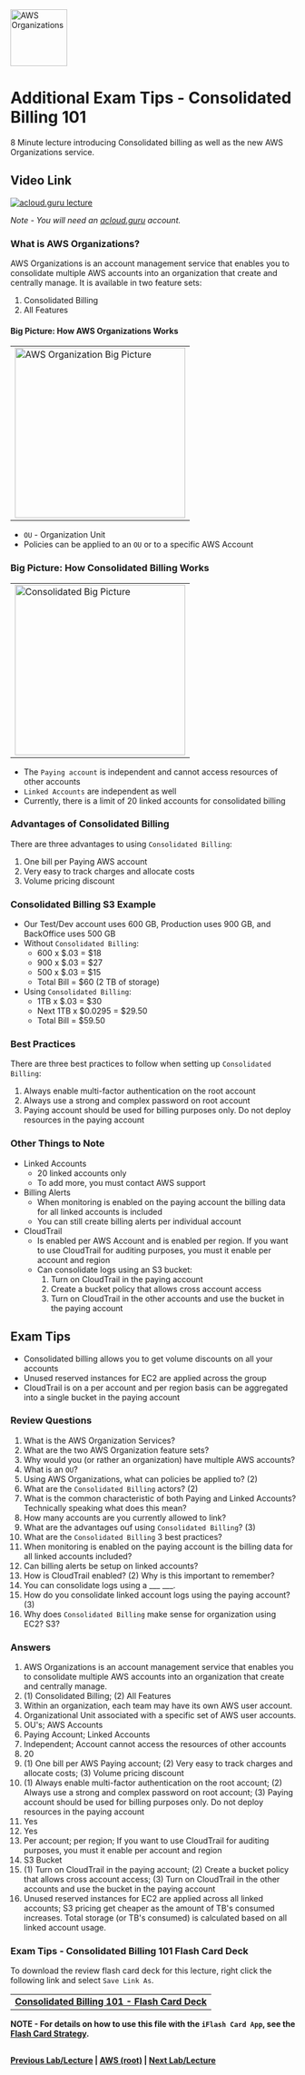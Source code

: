 <img src="https://i.imgur.com/m0yIGS0.png" height="100" title="AWS Organizations" />


Additional Exam Tips - Consolidated Billing 101
======

8 Minute lecture introducing Consolidated billing as well as the new AWS Organizations service.

  
## Video Link

[![acloud.guru lecture](https://i.imgur.com/yf4Im3g.png)](https://acloud.guru/course/aws-certified-solutions-architect-associate/learn/additional-exam-tips/consolidated-billing/watch)

*Note - You will need an [acloud.guru](acloud.guru) account.*
 

### What is AWS Organizations?

AWS Organizations is an account management service that enables you to consolidate multiple AWS accounts into an 
organization that create and centrally manage. It is available in two feature sets:

  1.  Consolidated Billing
  2.  All Features
  
  
#### Big Picture: How AWS Organizations Works

<table>
<tr>
<td>
 <img src="https://i.imgur.com/2jThOqD.png" width="300" title="AWS Organization Big Picture" />
</td>
</tr>
</table>

* `OU` - Organization Unit
* Policies can be applied to an `OU` or to a specific AWS Account


### Big Picture: How Consolidated Billing Works

<table>
<tr>
<td>
 <img src="https://i.imgur.com/GVBNhEc.png" width="300" title="Consolidated Big Picture" />
</td>
</tr>
</table>

* The `Paying account` is independent and cannot access resources of other accounts
* `Linked Accounts` are independent as well
* Currently, there is a limit of 20 linked accounts for consolidated billing


### Advantages of Consolidated Billing

There are three advantages to using `Consolidated Billing`:

1.  One bill per Paying AWS account
2.  Very easy to track charges and allocate costs
3.  Volume pricing discount


### Consolidated Billing S3 Example

* Our Test/Dev account uses 600 GB, Production uses 900 GB, and BackOffice uses 500 GB
* Without `Consolidated Billing`:
  * 600 x $.03          = $18
  * 900 x $.03          = $27
  * 500 x $.03          = $15
  * Total Bill          = $60 (2 TB of storage)
* Using `Consolidated Billing`:
  * 1TB x $.03          = $30
  * Next 1TB x $0.0295  = $29.50
  * Total Bill          = $59.50


### Best Practices

There are three best practices to follow when setting up `Consolidated Billing`:

1.  Always enable multi-factor authentication on the root account
2.  Always use a strong and complex password on root account
3.  Paying account should be used for billing purposes only. Do not deploy resources in the paying account


### Other Things to Note

* Linked Accounts
  * 20 linked accounts only
  * To add more, you must contact AWS support
* Billing Alerts
  * When monitoring is enabled on the paying account the billing data for all linked accounts is 
    included
  * You can still create billing alerts per individual account
* CloudTrail
  * Is enabled per AWS Account and is enabled per region. If you want to use CloudTrail for 
    auditing purposes, you must it enable per account and region
  * Can consolidate logs using an S3 bucket:
    1.  Turn on CloudTrail in the paying account
    2.  Create a bucket policy that allows cross account access
    3.  Turn on CloudTrail in the other accounts and use the bucket in the paying account
 

## Exam Tips

* Consolidated billing allows you to get volume discounts on all your accounts
* Unused reserved instances for EC2 are applied across the group
* CloudTrail is on a per account and per region basis can be aggregated into a single bucket
  in the paying account 
  
 
### Review Questions

1.  What is the AWS Organization Services?
2.  What are the two AWS Organization feature sets?
3.  Why would you (or rather an organization) have multiple AWS accounts?
4.  What is an `OU`?
5.  Using AWS Organizations, what can policies be applied to? (2)
6.  What are the `Consolidated Billing` actors? (2)
7.  What is the common characteristic of both Paying and Linked Accounts? Technically speaking
    what does this mean?
8.  How many accounts are you currently allowed to link? 
9.  What are the advantages ouf using `Consolidated Billing`? (3)
10. What are the `Consolidated Billing` 3 best practices?
11. When monitoring is enabled on the paying account is the billing data for all linked accounts 
    included?
12. Can billing alerts be setup on linked accounts?
13. How is CloudTrail enabled? (2) Why is this important to remember?
14. You can consolidate logs using a ___ ___.
15. How do you consolidate linked account logs using the paying account? (3)
16. Why does `Consolidated Billing` make sense for organization using EC2? S3? 


### Answers

1.  AWS Organizations is an account management service that enables you to consolidate multiple AWS accounts into an 
    organization that create and centrally manage.
2.  (1) Consolidated Billing; (2) All Features
3.  Within an organization, each team may have its own AWS user account.
4.  Organizational Unit associated with a specific set of AWS user accounts.
5.  OU's; AWS Accounts
6.  Paying Account; Linked Accounts
7.  Independent; Account cannot access the resources of other accounts
8.  20
9.  (1) One bill per AWS Paying account; (2) Very easy to track charges and allocate costs;
    (3) Volume pricing discount
10. (1) Always enable multi-factor authentication on the root account; (2) Always use a strong and complex 
    password on root account; (3) Paying account should be used for billing purposes only. Do not deploy 
    resources in the paying account
11. Yes
12. Yes
13. Per account; per region; If you want to use CloudTrail for auditing purposes, you must it 
    enable per account and region
14. S3 Bucket
15. (1) Turn on CloudTrail in the paying account; (2) Create a bucket policy that allows cross account 
    access; (3) Turn on CloudTrail in the other accounts and use the bucket in the paying account
16. Unused reserved instances for EC2 are applied across all linked accounts; S3 pricing get cheaper as the
    amount of TB's consumed increases. Total storage (or TB's consumed) is calculated based on
    all linked account usage.


### Exam Tips - Consolidated Billing 101 Flash Card Deck
  
To download the review flash card deck for this lecture, right click the following link and select
`Save Link As`. 

<table>
 <tr>
 <td>
 <b><a href="exam-tips-consolidated-billing-101-flashcards.txt" download="exam-tips-consolidated-billing-101-flashcards.txt">Consolidated Billing 101 - Flash Card Deck</a></b>
 </td>
 </tr>
 </table>  

  
**NOTE - For details on how to use this file with the `iFlash Card App`, see the [Flash Card Strategy](https://github.com/bradyhouse/house/blob/master/fiddles/aws/readme.adoc#flash-card-strategy).**  


## 

**[Previous Lab/Lecture](exam-tips-feedback.md) | [AWS (root)](../readme.adoc) | [Next Lab/Lecture](exam-tips-consolidated-billing-lab.md)**
